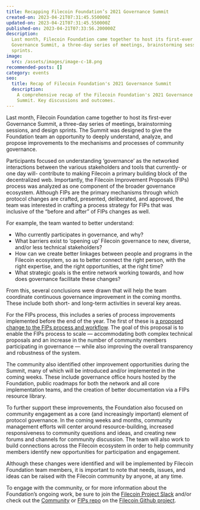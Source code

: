 ```yaml
---
title: Recapping Filecoin Foundation’s 2021 Governance Summit
created-on: 2023-04-21T07:31:45.550000Z
updated-on: 2023-04-21T07:31:45.550000Z
published-on: 2023-04-21T07:33:56.200000Z
description:
  Last month, Filecoin Foundation came together to host its first-ever
  Governance Summit, a three-day series of meetings, brainstorming sessions, and design
  sprints.
image:
  src: /assets/images/image-c-18.png
recommended-posts: []
category: events
seo:
  title: Recap of Filecoin Foundation's 2021 Governance Summit
  description:
    A comprehensive recap of the Filecoin Foundation's 2021 Governance
    Summit. Key discussions and outcomes.
---
```


Last month, Filecoin Foundation came together to host its first-ever Governance Summit, a three-day series of meetings, brainstorming sessions, and design sprints. The Summit was designed to give the Foundation team an opportunity to deeply understand, analyze, and propose improvements to the mechanisms and processes of community governance.

Participants focused on understanding ‘governance’ as the networked interactions between the various stakeholders and tools that currently- or one day will- contribute to making Filecoin a primary building block of the decentralized web. Importantly, the Filecoin Improvement Proposals (FIPs) process was analyzed as one component of the broader governance ecosystem. Although FIPs are the primary mechanisms through which protocol changes are crafted, presented, deliberated, and approved, the team was interested in crafting a process strategy for FIPs that was inclusive of the “before and after” of FIPs changes as well.

For example, the team wanted to better understand:

- Who currently participates in governance, and why?
- What barriers exist to ‘opening up’ Filecoin governance to new, diverse, and/or less technical stakeholders?
- How can we create better linkages between people and programs in the Filecoin ecosystem, so as to better connect the right person, with the right expertise, and the right opportunities, at the right time?
- What strategic goals is the entire network working towards, and how does governance facilitate these changes?

From this, several conclusions were drawn that will help the team coordinate continuous governance improvement in the coming months. These include both short- and long-term activities in several key areas.

For the FIPs process, this includes a series of process improvements implemented before the end of the year. The first of these is [a proposed change to the FIPs process and workflow](https://github.com/filecoin-project/FIPs/discussions/215). The goal of this proposal is to enable the FIPs process to scale — accommodating both complex technical proposals and an increase in the number of community members participating in governance — while also improving the overall transparency and robustness of the system.

The community also identified other improvement opportunities during the Summit, many of which will be introduced and/or implemented in the coming weeks. These include governance office hours hosted by the Foundation, public roadmaps for both the network and all core implementation teams, and the creation of better documentation via a FIPs resource library.

To further support these improvements, the Foundation also focused on community engagement as a core (and increasingly important) element of protocol governance. In the coming weeks and months, community management efforts will center around resource-building, increased responsiveness to community questions and ideas, and creating new forums and channels for community discussion. The team will also work to build connections across the Filecoin ecosystem in order to help community members identify new opportunities for participation and engagement.

Although these changes were identified and will be implemented by Filecoin Foundation team members, it is important to note that needs, issues, and ideas can be raised with the Filecoin community by anyone, at any time.

To engage with the community, or for more information about the Foundation’s ongoing work, be sure to join the [Filecoin Project Slack](http://filecoinproject.slack.com/) and/or check out the [Community](https://github.com/filecoin-project/community) or [FIPs repo](https://github.com/filecoin-project/FIPs) on the [Filecoin Github project](https://github.com/filecoin-project).
